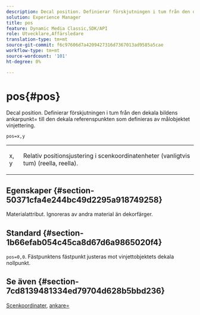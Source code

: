 ```yaml
---
description: Decal position. Definierar förskjutningen i tum från den dekala bildens ankarpunkt= till den dekala referenspunkten som definieras av målobjektet vinjettering.
solution: Experience Manager
title: pos
feature: Dynamic Media Classic,SDK/API
role: Utvecklare,Affärsledare
translation-type: tm+mt
source-git-commit: f6c97606d7a4209427316d7367013ad9585a5cae
workflow-type: tm+mt
source-wordcount: '101'
ht-degree: 0%

---
```



# pos{#pos}

Decal position. Definierar förskjutningen i tum från den dekala bildens ankarpunkt= till den dekala referenspunkten som definieras av målobjektet vinjettering.

`pos=x,y`

<table id="simpletable_DB3B64EFB67A47AD843812324ABFAE45"> 
 <tr class="strow"> 
  <td class="stentry"> <p><span class="varname"> x</span>,<span class="varname"> y</span> </p></td> 
  <td class="stentry"> <p>Relativ positionsjustering i scenkoordinatenheter (vanligtvis tum) (reella, reella). </p></td> 
 </tr> 
</table>

## Egenskaper {#section-50371cfa4e244bc49d2295a918749258}

Materialattribut. Ignoreras av andra material än dekorfärger.

## Standard {#section-1b66efab054c45ca8d67d6a9865020f4}

`pos=0,0`. Fästpunktens fästpunkt justeras mot vinjettobjektets dekala nollpunkt.

## Se även {#section-7cd8139481334ed79704d628b5bbd236}

[Scenkoordinater](../../../../../ir-api/http-protocol/image-rendering-api-ref/c-ir-http-protocol-ref/c-ir-http-protocol-syntax-and-features/c-ir-vignettes/c-ir-scene-coordinates.md#concept-528507024fa640b19a2631357febf7f1),  [ankare=](../../../../../ir-api/http-protocol/image-rendering-api-ref/c-ir-http-protocol-ref/c-ir-http-protocol-command-reference/r-ir-http-anchor.md#reference-d53923d785c9442997dc7f2199524c26)
